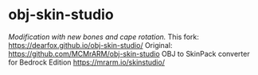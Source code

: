 # obj-skin-studio
*Modification with new bones and cape rotation.*
This fork: https://dearfox.github.io/obj-skin-studio/
Original: https://github.com/MCMrARM/obj-skin-studio
OBJ to SkinPack converter for Bedrock Edition https://mrarm.io/skinstudio/

